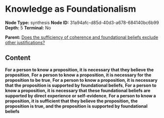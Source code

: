 # Knowledge as Foundationalism

**Node Type:** synthesis
**Node ID:** 31a94afc-d85d-40d3-a678-684140bc6b99
**Depth:** 5
**Terminal:** No

**Parent:** [Does the sufficiency of coherence and foundational beliefs exclude other justifications?](does-the-sufficiency-of-coherence-and-foundational-beliefs-exclude-other-justifications-antithesis-35df3f15-8c71-4969-8b3f-0fbc858bde39.md)

## Content

**For a person to know a proposition, it is necessary that they believe the proposition**, **For a person to know a proposition, it is necessary for the proposition to be true**, **For a person to know a proposition, it is necessary that the proposition is supported by foundational beliefs**, **For a person to know a proposition, it is necessary that these foundational beliefs are supported by direct experience or self-evidence**, **For a person to know a proposition, it is sufficient that they believe the proposition, the proposition is true, and the proposition is supported by foundational beliefs**
